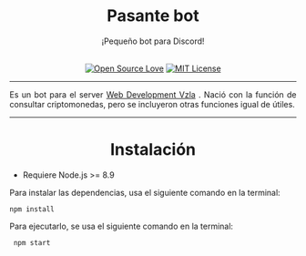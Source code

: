 # <div align="center">Pasante bot</div> 
<div align="center">¡Pequeño bot para Discord!</div><br>

<div align="center">

[![Open Source Love](https://badges.frapsoft.com/os/v1/open-source.svg?v=103)](https://github.com/ellerbrock/open-source-badges/)
[![MIT License](https://badges.frapsoft.com/os/mit/mit.svg?v=103)](https://github.com/ellerbrock/open-source-badges/)

</div>

--------

<p style="text-align:justify;">Es un bot para el server <a href="https://discord.gg/AvHvMz9">Web Development Vzla</a> . Nació con la función de consultar criptomonedas, pero se incluyeron otras funciones igual de útiles.</p>

----------

# <div align="center">Instalación</div> 

* Requiere Node.js >= 8.9

Para instalar las dependencias, usa el siguiente comando en la terminal:

```
npm install
```

Para ejecutarlo, se usa el siguiente comando en la terminal:

```
 npm start
```
